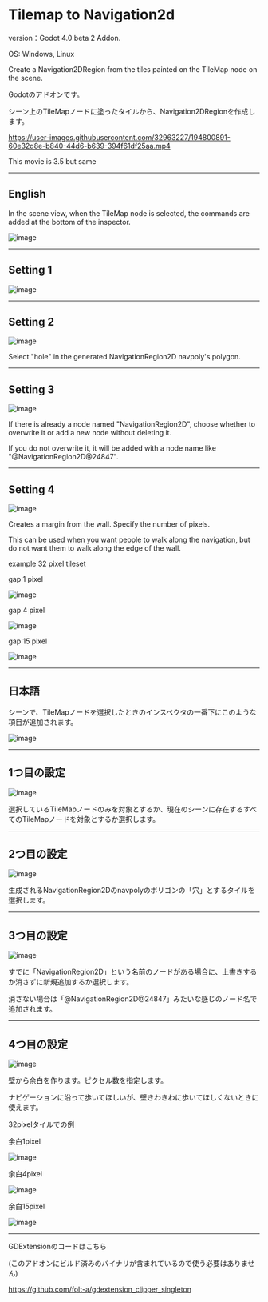 # Tilemap to Navigation2d

version：Godot 4.0 beta 2 Addon.

OS: Windows, Linux

Create a Navigation2DRegion from the tiles painted on the TileMap node on the scene.

Godotのアドオンです。

シーン上のTileMapノードに塗ったタイルから、Navigation2DRegionを作成します。

https://user-images.githubusercontent.com/32963227/194800891-60e32d8e-b840-44d6-b639-394f61df25aa.mp4

This movie is 3.5 but same

---

## English

In the scene view, when the TileMap node is selected, the commands are added at the bottom of the inspector.

![image](https://user-images.githubusercontent.com/32963227/194799260-b26a23a0-8b1e-48dc-8363-f98f94273943.png)

---

## Setting 1

![image](https://user-images.githubusercontent.com/32963227/194799379-9d079dd5-5d3b-484e-8a40-11e48e779607.png)


---

## Setting 2

![image](https://user-images.githubusercontent.com/32963227/194799561-a3e78086-ca3a-48a5-b403-dabaf37c0627.png)

Select "hole" in the generated NavigationRegion2D navpoly's polygon.

---

## Setting 3

![image](https://user-images.githubusercontent.com/32963227/194800005-0cebab63-6ac2-4860-b2a4-cb433997b633.png)

If there is already a node named "NavigationRegion2D", choose whether to overwrite it or add a new node without deleting it.

If you do not overwrite it, it will be added with a node name like "@NavigationRegion2D@24847".

---

## Setting 4

![image](https://user-images.githubusercontent.com/32963227/194798705-b2630dd8-8db4-4a09-8622-0659bfa219a2.png)

Creates a margin from the wall. Specify the number of pixels.

This can be used when you want people to walk along the navigation, but do not want them to walk along the edge of the wall.

example 32 pixel tileset

gap 1 pixel

![image](https://user-images.githubusercontent.com/32963227/194798904-f90a5a72-64e7-4b40-acc3-db5baad25fa1.png)

gap 4 pixel

![image](https://user-images.githubusercontent.com/32963227/194798933-0e027abb-171f-4e3f-9d7a-0fb2d174abd4.png)

gap 15 pixel

![image](https://user-images.githubusercontent.com/32963227/194798989-e3c3410d-dec6-4a4d-af0a-5c54f8e0b5c9.png)

---

## 日本語

シーンで、TileMapノードを選択したときのインスペクタの一番下にこのような項目が追加されます。

![image](https://user-images.githubusercontent.com/32963227/194798308-e0c97717-9a67-4941-9724-bbf13a6cf638.png)

---

## 1つ目の設定

![image](https://user-images.githubusercontent.com/32963227/194798380-fabf501c-1c75-4c04-b4f8-007bee78c53a.png)

選択しているTileMapノードのみを対象とするか、現在のシーンに存在するすべてのTileMapノードを対象とするか選択します。

---

## 2つ目の設定

![image](https://user-images.githubusercontent.com/32963227/194798573-1e4a1710-294d-42a5-a3fc-b304754d95ca.png)

生成されるNavigationRegion2Dのnavpolyのポリゴンの「穴」とするタイルを選択します。

---

## 3つ目の設定

![image](https://user-images.githubusercontent.com/32963227/194798601-a5a91dd0-64da-4700-85be-0f4ded563e5c.png)

すでに「NavigationRegion2D」という名前のノードがある場合に、上書きするか消さずに新規追加するか選択します。

消さない場合は「@NavigationRegion2D@24847」みたいな感じのノード名で追加されます。

---

## 4つ目の設定

![image](https://user-images.githubusercontent.com/32963227/194798705-b2630dd8-8db4-4a09-8622-0659bfa219a2.png)

壁から余白を作ります。ピクセル数を指定します。

ナビゲーションに沿って歩いてほしいが、壁きわきわに歩いてほしくないときに使えます。

32pixelタイルでの例

余白1pixel

![image](https://user-images.githubusercontent.com/32963227/194798904-f90a5a72-64e7-4b40-acc3-db5baad25fa1.png)

余白4pixel

![image](https://user-images.githubusercontent.com/32963227/194798933-0e027abb-171f-4e3f-9d7a-0fb2d174abd4.png)

余白15pixel

![image](https://user-images.githubusercontent.com/32963227/194798989-e3c3410d-dec6-4a4d-af0a-5c54f8e0b5c9.png)


---
GDExtensionのコードはこちら

(このアドオンにビルド済みのバイナリが含まれているので使う必要はありません)

https://github.com/folt-a/gdextension_clipper_singleton
